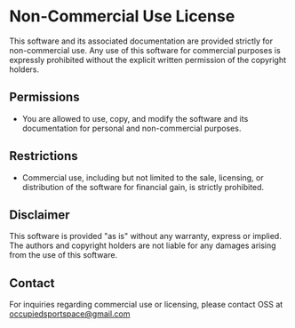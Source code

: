 # Non-Commercial Use License

This software and its associated documentation are provided strictly for non-commercial use. Any use of this software for commercial purposes is expressly prohibited without the explicit written permission of the copyright holders.

## Permissions

- You are allowed to use, copy, and modify the software and its documentation for personal and non-commercial purposes.

## Restrictions

- Commercial use, including but not limited to the sale, licensing, or distribution of the software for financial gain, is strictly prohibited.

## Disclaimer

This software is provided "as is" without any warranty, express or implied. The authors and copyright holders are not liable for any damages arising from the use of this software.

## Contact

For inquiries regarding commercial use or licensing, please contact OSS at occupiedsportspace@gmail.com

